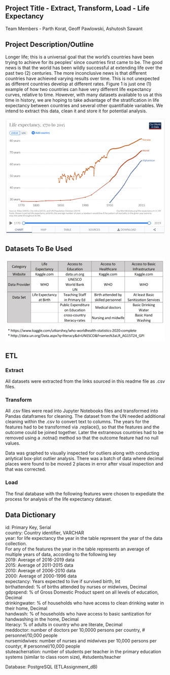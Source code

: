 ## Project Title - Extract, Transform, Load - Life Expectancy 

Team Members - Parth Korat, Geoff Pawlowski, Ashutosh Sawant

## Project Description/Outline

Longer life; this is a universal goal that the world’s countries have been trying to achieve for its peoples’ since countries first came to be.  The good news is that the world has been wildly successful at extending life over the past two (2) centuries.  The more inconclusive news is that different countries have achieved varying results over time.  This is not unexpected as different countries develop at different rates.  Figure 1 is just one (1) example of how two countries can have very different life expectancy curves, relative to time.  However, with many datasets available to us at this time in history, we are hoping to take advantage of the stratification in life expectancy between countries and several other quantifiable variables.  We intend to extract this data, clean it and store it for potential analysis.  




![Life Expectancy](Images/LE.png)




## Datasets To Be Used





![Datasets](Images/Datasources.PNG)

## ETL

### Extract

All datasets were extracted from the links sourced in this readme file as .csv files.  

### Transform  

All .csv files were read into Jupyter Notebooks files and transformed into Pandas dataframes for cleaning.  The dataset from the UN needed additional cleaning within the .csv to convert text to columns. The years for the features had to be transformed via .replace(), so that the features and the outcome could be joined together. Later the extraneous countries had to be removed using a .notna() method so that the outcome feature had no null values. 

Data was graphed to visually inspected for outliers along with conducting anlytical box-plot outlier analysis.  There was a batch of data where decimal places were found to be moved 2 places in error after visual inspection and that was corrected.  

### Load

The final database with the following features were chosen to expediate the process for analysis of the life expectancy dataset.


## Data Dictionary

id: Primary Key, Serial <br/>
country: Country identifier, VARCHAR <br/>
year: for life expectancy the year in the table represent the year of the data collection. <br/>
For any of the features the year in the table represents an average of multiple years of data, according to the following key <br/>
2019: Average of 2016-2019 data <br/>
2015: Average of 2011-2015 data <br/>
2010: Average of 2006-2010 data <br/>
2000: Average of 2000-1996 data <br/> 
expectancy: Years expected to live if survived birth, Int <br/>
birthattended: % of births attended by nurses or midwives, Decimal <br/>
gdpspend: % of Gross Domestic Product spent on all levels of education, Decimal <br/>
drinkingwater: % of households who have access to clean drinking water in their home, Decimal <br/>
handwash: % of households who have access to basic santization for handwashing in the home, Decimal <br/>
literacy: % of adults in country who are literate, Decimal <br/>
meddoctor: number of doctors per 10,0000 persons per country, # personnel/10,000 people <br/>
nursemidwives: number of nurses and midwives per 10,000 persons per countyr, # personnel/10,000 people <br/>
stuteacherration: number of students per teacher in the primary education systems (similar to class room size), #students/teacher <br/>

Database: PostgreSQL (ETLAssignment_dB)



